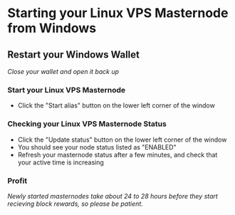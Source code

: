 # Starting your Linux VPS Masternode from Windows

## Restart your Windows Wallet
*Close your wallet and open it back up*

### Start your Linux VPS Masternode

  * Click the "Start alias" button on the lower left corner of the window

### Checking your Linux VPS Masternode Status

  * Click the "Update status" button on the lower left corner of the window
  * You should see your node status listed as "ENABLED"
  * Refresh your masternode status after a few minutes, and check that your active time is increasing

### Profit
*Newly started masternodes take about 24 to 28 hours before they start recieving block rewards, so please be patient.*


